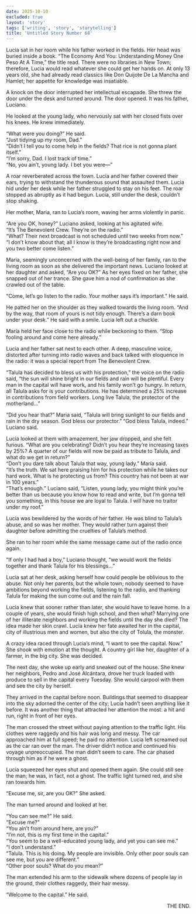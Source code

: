 ```yaml
---
date: 2025-10-10
excluded: true
layout: 'story'
tags: ['writing', 'story', 'storytelling']
title: 'Untitled Story Number 68'
---
```


Lucia sat in her room while his father worked in the fields. Her head was buried inside a book. “The Economy And You: Understanding Money One Peso At A Time,” the title read. There were no libraries in New Town; therefore, Lucia would read whatever she could get her hands on. At only 13 years old, she had already read classics like Don Quijote De La Mancha and Hamlet; her appetite for knowledge was insatiable.

A knock on the door interrupted her intellectual escapade. She threw the door under the desk and turned around. The door opened. It was his father, Luciano.

He looked at the young lady, who nervously sat with her closed fists over his knees. He knew immediately.

“What were you doing?” He said.  
“Just tidying up my room, Dad.”  
“Didn’t I tell you to come help in the fields? That rice is not gonna plant itself.”  
“I’m sorry, Dad. I lost track of time.”  
“No, you ain’t, young lady. I bet you were—”

A roar reverberated across the town. Lucia and her father covered their ears, trying to withstand the thunderous sound that assaulted them. Lucia hid under her desk while her father struggled to stay on his feet. The roar stopped as abruptly as it had begun. Lucia, still under the desk, couldn’t stop shaking.

Her mother, Maria, ran to Lucia’s room, waving her arms violently in panic.

“Are you OK, honey?” Luciano asked, looking at his agitated wife.  
“It’s The Benevolent Crew. They’re on the radio.”  
“What? Their next broadcast is not scheduled until two weeks from now.”  
“I don’t know about that; all I know is they’re broadcasting right now and you two better come listen.”

Maria, seemingly unconcerned with the well-being of her family, ran to the living room as soon as she delivered the important news. Luciano looked at her daughter and asked, “Are you OK?” As her eyes fixed on her father, she snapped out of her trance. She gave him a nod of confirmation as she crawled out of the table.

“Come, let’s go listen to the radio. Your mother says it’s important.” He said.

He patted her on the shoulder as they walked towards the living room. “And by the way, that room of yours is not tidy enough. There’s a darn book under your desk.” He said with a smile. Lucia left out a chuckle.

María held her face close to the radio while beckoning to them. “Stop fooling around and come here already.”

Lucia and her father sat next to each other. A deep, masculine voice, distorted after turning into radio waves and back talked with eloquence in the radio: it was a special report from The Benevolent Crew.

“Talula has decided to bless us with his protection,” the voice on the radio said, “the sun will shine bright in our fields and rain will be plentiful. Every man in the capital will have work, and his family won’t go hungry. In return, all Talula asks for is your contributions. He has determined a 25% increase in contributions from field workers. Long live Talula, the protector of the motherland…”

“Did you hear that?” Maria said, “Talula will bring sunlight to our fields and rain in the dry season. God bless our protector.”
“God bless Talula, indeed.” Luciano said.

Lucia looked at them with amazement, her jaw dropped, and she felt furious. “What are you celebrating? Didn’t you hear they’re increasing taxes by 25%? A quarter of our fields will now be paid as tribute to Talula, and what do we get in return?”  
“Don’t you dare talk about Talula that way, young lady.” María said.  
“It’s the truth. We sat here praising him for his protection while he takes our hard work. What is he protecting us from? This country has not been at war in 100 years.”  
“That’s enough.” Luciano said, “Listen, young lady, you might think you’re better than us because you know how to read and write, but I’m gonna tell you something, in this house we are loyal to Talula. I will have no traitor under my roof.”

Lucia was bewildered by the words of her father. He was blind to Talula’s abuse, and so was her mother. They would rather turn against their daughter before admitting the cruelties of Talula’s method.

She ran to her room while the same message came out of the radio once again.

“If only I had had a boy,” Luciano thought, “we would work the fields together and thank Talula for his blessings…”

Lucia sat at her desk, asking herself how could people be oblivious to the abuse. Not only her parents, but the whole town; nobody seemed to have ambitions beyond working the fields, listening to the radio, and thanking Talula for making the sun come out and the rain fall.

Lucia knew that sooner rather than later, she would have to leave home. In a couple of years, she would finish high school, and then what? Marrying one of her illiterate neighbors and working the fields until the day she died? The idea made her skin crawl. Lucia knew her fate awaited her in the capital, city of illustrious men and women, but also the city of Tolula, the monster.

A crazy idea raced through Lucia’s mind, “I want to see the capital. Now.” She shook with emotion at the thought. A country girl like her, daughter of a farmer, in the big city. She was decided.

The next day, she woke up early and sneaked out of the house. She knew her neighbors, Pedro and José Alcántara, drove her truck loaded with produce to sell in the capital every Tuesday. She would carpool with them and see the city by herself.

They arrived in the capital before noon. Buildings that seemed to disappear into the sky adorned the center of the city; Lucia hadn’t seen anything like it before. It was another thing that attracted her attention the most: a hit and run, right in front of her eyes.

The man crossed the street without paying attention to the traffic light. His clothes were raggedy and his hair was long and messy. The car approached him at full speed; he paid no attention. Lucia left screamed out as the car ran over the man. The driver didn’t notice and continued his voyage unpreoccupied. The man didn’t seem to care. The car phased through him as if he were a ghost.

Lucia squeezed her eyes shut and opened them again. She could still see the man; he was, in fact, not a ghost. The traffic light turned red, and she ran towards him.

“Excuse me, sir, are you OK?” She asked.

The man turned around and looked at her.

“You can see me?” He said.  
“Excuse me?”  
“You ain’t from around here, are you?”  
“I’m not, this is my first time in the capital.”  
“You seem to be a well-educated young lady, and yet you can see me.”  
“I don’t understand.”  
“Talula. This is his doing. My people are invisible. Only other poor souls can see me, but you are different.”  
“Other poor souls? What do you mean?”

The man extended his arm to the sidewalk where dozens of people lay in the ground, their clothes raggedy, their hair messy.

“Welcome to the capital.” He said.

<p style="text-align:right">THE END.</p>